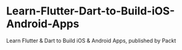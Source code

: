 # Learn-Flutter-Dart-to-Build-iOS-Android-Apps
Learn Flutter &amp; Dart to Build iOS &amp; Android Apps, published by Packt
